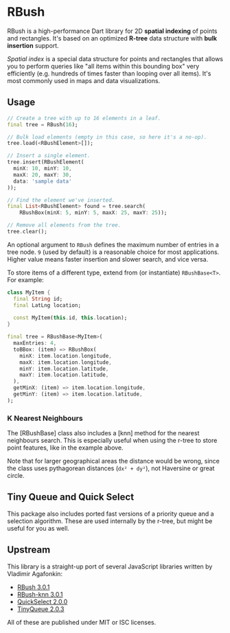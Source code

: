 # RBush

RBush is a high-performance Dart library for 2D **spatial indexing** of points and rectangles.
It's based on an optimized **R-tree** data structure with **bulk insertion** support.

*Spatial index* is a special data structure for points and rectangles
that allows you to perform queries like "all items within this bounding box" very efficiently
(e.g. hundreds of times faster than looping over all items).
It's most commonly used in maps and data visualizations.

## Usage

```dart
// Create a tree with up to 16 elements in a leaf.
final tree = RBush(16);

// Bulk load elements (empty in this case, so here it's a no-op).
tree.load(<RBushElement>[]);

// Insert a single element.
tree.insert(RBushElement(
  minX: 10, minY: 10,
  maxX: 20, maxY: 30,
  data: 'sample data'
));

// Find the element we've inserted.
final List<RBushElement> found = tree.search(
    RBushBox(minX: 5, minY: 5, maxX: 25, maxY: 25));

// Remove all elements from the tree.
tree.clear();
```

An optional argument to `RBush` defines the maximum number of entries in a tree node.
`9` (used by default) is a reasonable choice for most applications.
Higher value means faster insertion and slower search, and vice versa.

To store items of a different type, extend from (or instantiate) `RBushBase<T>`.
For example:

```dart
class MyItem {
  final String id;
  final LatLng location;
  
  const MyItem(this.id, this.location);
}

final tree = RBushBase<MyItem>(
  maxEntries: 4,
  toBBox: (item) => RBushBox(
    minX: item.location.longitude,
    maxX: item.location.longitude,
    minY: item.location.latitude,
    maxY: item.location.latitude,
  ),
  getMinX: (item) => item.location.longitude,
  getMinY: (item) => item.location.latitude,
);
```

### K Nearest Neighbours

The [RBushBase] class also includes a [knn] method for the nearest neighbours
search. This is especially useful when using the r-tree to store point features,
like in the example above.

Note that for larger geographical areas the distance would be wrong, since the
class uses pythagorean distances (`dx² + dy²`), not Haversine or great circle.

## Tiny Queue and Quick Select

This package also includes ported fast versions of a priority queue and
a selection algorithm. These are used internally by the r-tree, but might
be useful for you as well.

## Upstream

This library is a straight-up port of several JavaScript libraries written
by Vladimir Agafonkin:

* [RBush 3.0.1](https://github.com/mourner/rbush)
* [RBush-knn 3.0.1](https://github.com/mourner/rbush-knn)
* [QuickSelect 2.0.0](https://github.com/mourner/quickselect)
* [TinyQueue 2.0.3](https://github.com/mourner/tinyqueue)

All of these are published under MIT or ISC licenses.